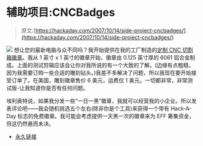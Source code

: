 # 辅助项目:CNCBadges

> 原文:[https://hackaday.com/2007/10/14/side-project-cncbadges/](https://hackaday.com/2007/10/14/side-project-cncbadges/)

![](../Images/cc450bd2492a56cff6f696dece90d898.png)
想让您的最新电脑与众不同吗？我开始提供在我的工厂制造的[定制 CNC 切割箱徽章](http://cncbadges.com)。我从 1 英寸 x 1 英寸的徽章开始，徽章由 0.125 英寸厚的 6061 铝合金制成。上面的测试剪辑应该会让你对我所说的有一个大致的了解。(边缘有点粗糙，因为我需要订购一些合适的雕刻钻头。)我差不多解决了问题，所以我现在要开始接受订单了。在美国，雕刻徽章售价 6 美元，运费仅 1 美元。一切都非常，非常测试版-让我知道你是否有任何问题。

埃利奥特说，如果我分发一些“一日一黑”徽章，我就可以经营我的小企业。所以发表评论吧——我会随机挑选五个左右(除非你是个工具)来获得一个带有 Hack-A-Day 标志的免费徽章。我可能会考虑提供一天黑一次的徽章来为 EFF 筹集资金，但这仍然悬而未决。

*   [永久链接](http://cncbadges.com/)